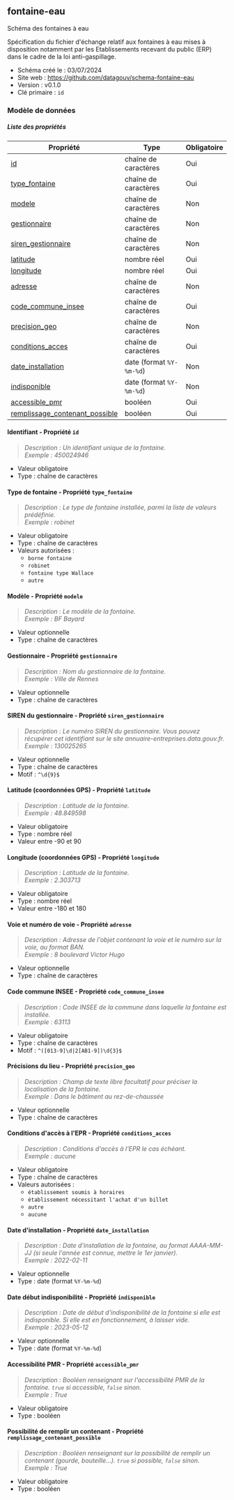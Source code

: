 <MenuSchema />

## fontaine-eau

Schéma des fontaines à eau

Spécification du fichier d'échange relatif aux fontaines à eau mises à disposition notamment par les Etablissements recevant du public (ERP) dans le cadre de la loi anti-gaspillage.

- Schéma créé le : 03/07/2024
- Site web : https://github.com/datagouv/schema-fontaine-eau
- Version : v0.1.0
- Clé primaire : `id`

### Modèle de données


##### Liste des propriétés

| Propriété | Type | Obligatoire |
| -- | -- | -- |
| [id](#identifiant-propriete-id) | chaîne de caractères  | Oui |
| [type_fontaine](#type-de-fontaine-propriete-type-fontaine) | chaîne de caractères  | Oui |
| [modele](#modele-propriete-modele) | chaîne de caractères  | Non |
| [gestionnaire](#gestionnaire-propriete-gestionnaire) | chaîne de caractères  | Non |
| [siren_gestionnaire](#siren-du-gestionnaire-propriete-siren-gestionnaire) | chaîne de caractères  | Non |
| [latitude](#latitude-(coordonnees-gps)-propriete-latitude) | nombre réel  | Oui |
| [longitude](#longitude-(coordonnees-gps)-propriete-longitude) | nombre réel  | Oui |
| [adresse](#voie-et-numero-de-voie-propriete-adresse) | chaîne de caractères  | Non |
| [code_commune_insee](#code-commune-insee-propriete-code-commune-insee) | chaîne de caractères  | Oui |
| [precision_geo](#precisions-du-lieu-propriete-precision-geo) | chaîne de caractères  | Non |
| [conditions_acces](#conditions-d-acces-a-l-epr-propriete-conditions-acces) | chaîne de caractères  | Oui |
| [date_installation](#date-d-installation-propriete-date-installation) | date (format `%Y-%m-%d`) | Non |
| [indisponible](#date-debut-indisponibilite-propriete-indisponible) | date (format `%Y-%m-%d`) | Non |
| [accessible_pmr](#accessibilite-pmr-propriete-accessible-pmr) | booléen  | Oui |
| [remplissage_contenant_possible](#possibilite-de-remplir-un-contenant-propriete-remplissage-contenant-possible) | booléen  | Oui |

#### Identifiant - Propriété `id`

> *Description : Un identifiant unique de la fontaine.*<br/>*Exemple : 450024946*
- Valeur obligatoire
- Type : chaîne de caractères

#### Type de fontaine - Propriété `type_fontaine`

> *Description : Le type de fontaine installée, parmi la liste de valeurs prédéfinie.*<br/>*Exemple : robinet*
- Valeur obligatoire
- Type : chaîne de caractères
- Valeurs autorisées : 
    - `borne fontaine`
    - `robinet`
    - `fontaine type Wallace`
    - `autre`

#### Modèle - Propriété `modele`

> *Description : Le modèle de la fontaine.*<br/>*Exemple : BF Bayard*
- Valeur optionnelle
- Type : chaîne de caractères

#### Gestionnaire - Propriété `gestionnaire`

> *Description : Nom du gestionnaire de la fontaine.*<br/>*Exemple : Ville de Rennes*
- Valeur optionnelle
- Type : chaîne de caractères

#### SIREN du gestionnaire - Propriété `siren_gestionnaire`

> *Description : Le numéro SIREN du gestionnaire. Vous pouvez récupérer cet identifiant sur le site annuaire-entreprises.data.gouv.fr.*<br/>*Exemple : 130025265*
- Valeur optionnelle
- Type : chaîne de caractères
- Motif : `^\d{9}$`

#### Latitude (coordonnées GPS) - Propriété `latitude`

> *Description : Latitude de la fontaine.*<br/>*Exemple : 48.849598*
- Valeur obligatoire
- Type : nombre réel
- Valeur entre -90 et 90

#### Longitude (coordonnées GPS) - Propriété `longitude`

> *Description : Latitude de la fontaine.*<br/>*Exemple : 2.303713*
- Valeur obligatoire
- Type : nombre réel
- Valeur entre -180 et 180

#### Voie et numéro de voie - Propriété `adresse`

> *Description : Adresse de l'objet contenant la voie et le numéro sur la voie, au format BAN.*<br/>*Exemple : 8 boulevard Victor Hugo*
- Valeur optionnelle
- Type : chaîne de caractères

#### Code commune INSEE - Propriété `code_commune_insee`

> *Description : Code INSEE de la commune dans laquelle la fontaine est installée.*<br/>*Exemple : 63113*
- Valeur obligatoire
- Type : chaîne de caractères
- Motif : `^([013-9]\d|2[AB1-9])\d{3}$`

#### Précisions du lieu - Propriété `precision_geo`

> *Description : Champ de texte libre facultatif pour préciser la localisation de la fontaine.*<br/>*Exemple : Dans le bâtiment au rez-de-chaussée*
- Valeur optionnelle
- Type : chaîne de caractères

#### Conditions d'accès à l'EPR - Propriété `conditions_acces`

> *Description : Conditions d'accès à l'EPR le cas échéant.*<br/>*Exemple : aucune*
- Valeur obligatoire
- Type : chaîne de caractères
- Valeurs autorisées : 
    - `établissement soumis à horaires`
    - `établissement nécessitant l'achat d'un billet`
    - `autre`
    - `aucune`

#### Date d'installation - Propriété `date_installation`

> *Description : Date d'installation de la fontaine, au format AAAA-MM-JJ (si seule l'année est connue, mettre le 1er janvier).*<br/>*Exemple : 2022-02-11*
- Valeur optionnelle
- Type : date (format `%Y-%m-%d`)

#### Date début indisponibilité - Propriété `indisponible`

> *Description : Date de début d'indisponibilité de la fontaine si elle est indisponible. Si elle est en fonctionnement, à laisser vide.*<br/>*Exemple : 2023-05-12*
- Valeur optionnelle
- Type : date (format `%Y-%m-%d`)

#### Accessibilité PMR - Propriété `accessible_pmr`

> *Description : Booléen renseignant sur l'accessibilité PMR de la fontaine. `true` si accessible, `false` sinon.*<br/>*Exemple : True*
- Valeur obligatoire
- Type : booléen

#### Possibilité de remplir un contenant - Propriété `remplissage_contenant_possible`

> *Description : Booléen renseignant sur la possibilité de remplir un contenant (gourde, bouteille...). `true` si possible, `false` sinon.*<br/>*Exemple : True*
- Valeur obligatoire
- Type : booléen
